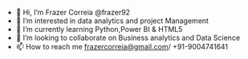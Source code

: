 - 👋 Hi, I’m Frazer Correia @frazer92 
- 👀 I’m interested in data analytics and project Management
- 🌱 I’m currently learning Python,Power BI & HTML5
- 💞️ I’m looking to collaborate on Business analytics and Data Science
- 📫 How to reach me frazercorreia@gmail.com/ +91-9004741641

<!---
frazer92/frazer92 is a ✨ special ✨ repository because its `README.md` (this file) appears on your GitHub profile.
You can click the Preview link to take a look at your changes.
--->
